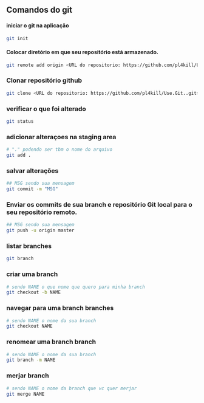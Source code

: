 ## Comandos do git


#### iniciar o git na aplicação
```bash
git init
```

#### Colocar diretório em que seu repositório está armazenado.
```bash
git remote add origin <URL do repositorio: https://github.com/pl4kill/Use.Git..git>
```

### Clonar repositório github
```bash
git clone <URL do repositorio: https://github.com/pl4kill/Use.Git..git>
```

### verificar o que foi alterado
```bash
git status
```

### adicionar alteraçoes na staging area
```bash
# "." podendo ser tbm o nome do arquivo
git add . 
```

### salvar alterações
```bash
## MSG sendo sua mensagem
git commit -m "MSG"
```

### Enviar os commits de sua branch e repositório Git local para o seu repositório remoto.
```bash
## MSG sendo sua mensagem
git push -u origin master
```

### listar branches
```bash
git branch
```

### criar uma branch
```bash
# sendo NAME o que nome que quero para minha branch
git checkout -b NAME
```

### navegar para uma branch branches
```bash
# sendo NAME o nome da sua branch
git checkout NAME
```

### renomear uma branch branch
```bash
# sendo NAME o nome da sua branch
git branch -m NAME
```

### merjar branch
```bash
# sendo NAME o nome da branch que vc quer merjar
git merge NAME
```
